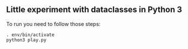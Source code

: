 ## Little experiment with dataclasses in Python 3

To run you need to follow those steps:
```
. env/bin/activate
python3 play.py
```
